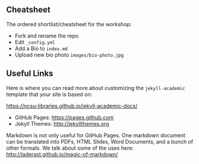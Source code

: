 ## Cheatsheet

The ordered shortlist/cheatsheet for the workshop:

- Fork and rename the repo
- Edit `_config.yml`
- Add a Bio to `index.md`
- Upload new bio photo `images/bio-photo.jpg`

## Useful Links

Here is where you can read more about customizing the `jekyll-academic` template that your site is based on:

https://ncsu-libraries.github.io/jekyll-academic-docs/

- GitHub Pages: https://pages.github.com
- Jekyll Themes: http://jekyllthemes.org

Markdown is not only useful for GitHub Pages. One markdown document can be translated into PDFs, HTML Slides, Word Documents, and a bunch of other formats. We talk about some of the uses here: http://laderast.github.io/magic-of-markdown/
